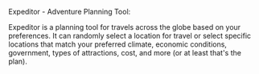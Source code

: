 Expeditor - Adventure Planning Tool:

Expeditor is a planning tool for travels across the globe based on your preferences. It can
randomly select a location for travel or select specific locations that match your preferred
climate, economic conditions, government, types of attractions, cost, and more (or at least
that's the plan).
